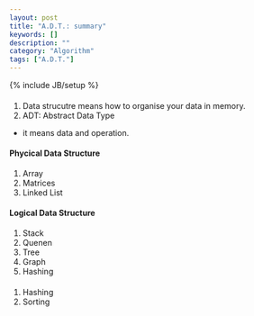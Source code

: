 ```yaml
---
layout: post
title: "A.D.T.: summary"
keywords: []
description: ""
category: "Algorithm"
tags: ["A.D.T."]
---
```

{% include JB/setup %}


####
1. Data strucutre means how to organise your data in memory.
2. ADT: Abstract Data Type
- it means data and operation.

#### Phycical Data Structure
1. Array
2. Matrices
3. Linked List

#### Logical Data Structure
1. Stack
2. Quenen
3. Tree
4. Graph
5. Hashing

####
1. Hashing
2. Sorting
